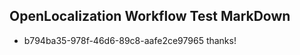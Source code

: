 ## OpenLocalization Workflow Test MarkDown
* b794ba35-978f-46d6-89c8-aafe2ce97965 thanks!

<!--HONumber=Jul16_HO3-->


